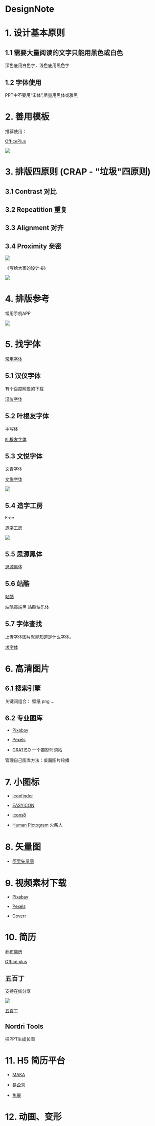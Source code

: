 # DesignNote

# 1. 设计基本原则

## 1.1 需要大量阅读的文字只能用黑色或白色

深色底用白色字，浅色底用黑色字

## 1.2 字体使用

PPT中不要用“宋体”,尽量用黑体或雅黑

# 2. 善用模板

推荐使用：

[OfficePlus](http://www.officeplus.cn/)

![](https://raw.githubusercontent.com/tianhuaban527/DesignNote/master/PIC/officeplus.png)

# 3. 排版四原则 (CRAP - "垃圾"四原则)

## 3.1 Contrast 对比

## 3.2 Repeatition 重复

## 3.3 Alignment 对齐

## 3.4 Proximity 亲密

![](https://raw.githubusercontent.com/tianhuaban527/DesignNote/master/PIC/crap.png)

《写给大家的设计书》

![](http://h.hiphotos.baidu.com/baike/w%3D268%3Bg%3D0/sign=4dd7075205d79123e0e09372950f3ebf/83025aafa40f4bfb7cbac90e0a4f78f0f7361805.jpg)

# 4. 排版参考

常用手机APP

![](https://raw.githubusercontent.com/tianhuaban527/DesignNote/master/PIC/apps.png)

# 5. 找字体

[常用字体](http://zenozeng.github.io/Free-Chinese-Fonts/)

## 5.1 汉仪字体

有个百度网盘的下载

[汉仪字体](http://www.hanyi.com.cn)

## 5.2 叶根友字体

手写体

[叶根友字体](http://www.yegenyou.com/)


## 5.3 文悦字体

文青字体

[文悦字体](http://wytype.com/)

![](http://i.imgur.com/ICw3yig.png)

## 5.4 造字工房

Free

[造字工房](http://www.makefont.com/)

![](http://i.imgur.com/Qckz9So.png)

## 5.5 思源黑体

[思源黑体](https://github.com/adobe-fonts/source-han-sans)

## 5.6 站酷

[站酷](http://zcool.com.cn/)

站酷高端黑
站酷快乐体

## 5.7 字体查找

上传字体图片就能知道是什么字体。

[求字体](www.qiuziti.com)

# 6. 高清图片

## 6.1 搜索引擎

关键词组合： 壁纸 png ...

## 6.2 专业图库

- [Pixabay](https://pixabay.com/)

- [Pexels](https://www.pexels.com/)

- [GRATISO](http://gratisography.com/) 一个摄影师网站


管理自己图库方法：桌面图片轮播

# 7. 小图标

- [Iconfinder](https://www.iconfinder.com/)

- [EASYICON](http://www.easyicon.net/)

- [Icons8](https://icons8.com/)

- [Human Pictogram](http://pictogram2.com/?lang=en) 火柴人


# 8. 矢量图

- [阿里矢量图](http://www.iconfont.cn/)

# 9. 视频素材下载

- [Pixabay](https://pixabay.com/)

- [Pexels](https://www.pexels.com/)

- [Coverr](http://www.coverr.co/)


# 10. 简历

[乔布简历](cv.qiaobutang.com)

[Office plus](http://www.officeplus.cn/Template/Home.shtml)

## 五百丁

支持在线分享

![](https://raw.githubusercontent.com/tianhuaban527/DesignNote/master/PIC/500d.png)

[五百丁](http://www.500d.me)

## Nordri Tools

把PPT生成长图

# 11. H5 简历平台

- [MAKA](http://www.maka.im)

- [易企秀](http://www.eqxiu.com)

- [兔展](http://www.rabbitpre.com)


# 12. 动画、变形